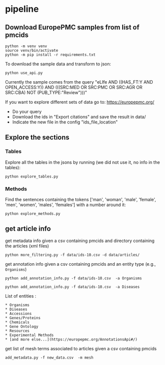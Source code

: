 # pipeline

## Download EuropePMC samples from list of pmcids

```
python -m venv venv
source venv/bin/activate
python -m pip install -r requirements.txt
```

To download the sample data and transform to json:
```
python use_api.py 
```

Currently the sample comes from the query "eLIfe AND ((HAS_FT:Y AND OPEN_ACCESS:Y)) AND (((SRC:MED OR SRC:PMC OR SRC:AGR OR SRC:CBA) NOT (PUB_TYPE:"Review")))"

If you want to explore different sets of data go to: https://europepmc.org/
* Do your query
* Download the ids in "Export citations" and save the result in data/
* Indicate the new file in the config "ids_file_location"

## Explore the sections

### Tables

Explore all the tables in the jsons by running (we did not use it, no info in the tables):
```
python explore_tables.py
```

### Methods

Find the sentences containing the tokens ['man', 'woman', 'male', 'female', 'men', 'women', 'males', 'females'] with a number around it:
```
python explore_methods.py
```

## get article info

get metadata info given a csv containing pmcids and directory containing the articles (xml files)

```
python more_filtering.py -f data/ids-10.csv -d data/articles/        
```


get annotation info given a csv containing pmcids and an entity type (e.g., `Organisms`) 

```
python add_annotation_info.py -f data/ids-10.csv  -a Organisms

python add_annotation_info.py -f data/ids-10.csv  -a Diseases
```

List of entities : 

```
* Organisms
* Diseases
* Accessions
* Genes/Proteins
* Chemicals
* Gene Ontology
* Resources
* Experimental Methods
* [and more else...](https://europepmc.org/AnnotationsApi#/)
```

get list of mesh terms associated to articles given a csv containing pmcids 

```
add_metadata.py -f new_data.csv  -m mesh
```